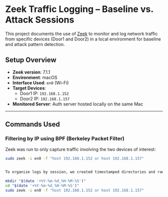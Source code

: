 # Zeek Traffic Logging – Baseline vs. Attack Sessions

This project documents the use of [Zeek](https://zeek.org/) to monitor and log network traffic from specific devices (Door1 and Door2) in a local environment for baseline and attack pattern detection.

## Setup Overview

- **Zeek version**: 7.1.1
- **Environment**: macOS
- **Interface Used**: `en0` (Wi-Fi)
- **Target Devices**:
  - Door1 IP: `192.168.1.152`
  - Door2 IP: `192.168.1.157`
- **Monitored Server**: Auth server hosted locally on the same Mac

---

## Commands Used

### Filtering by IP using BPF (Berkeley Packet Filter)
Zeek was run to only capture traffic involving the two devices of interest:
```bash
sudo zeek -i en0 -f "host 192.168.1.152 or host 192.168.1.157"


To organize logs by session, we created timestamped directories and ran Zeek inside them:

mkdir "$(date '+%Y-%m-%d_%H-%M-%S')"
cd "$(date '+%Y-%m-%d_%H-%M-%S')"
sudo zeek -i en0 -f "host 192.168.1.152 or host 192.168.1.157"
